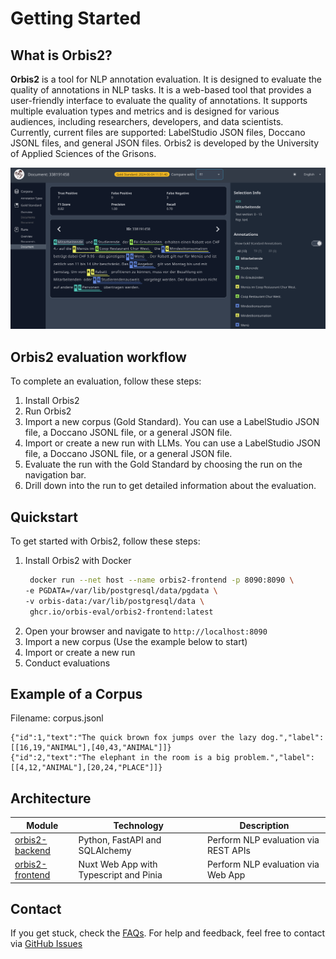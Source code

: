 # Getting Started

## What is Orbis2?
**Orbis2** is a tool for NLP annotation evaluation. It is designed to evaluate the quality of annotations in NLP tasks. It is a web-based tool that provides a user-friendly interface to evaluate the quality of annotations. It supports multiple evaluation types and metrics and is designed for various audiences, including researchers, developers, and data scientists. Currently, current files are supported: LabelStudio JSON files, Doccano JSONL files, and general JSON files. Orbis2 is developed by the University of Applied Sciences of the Grisons.

![Orbis2](orbis-screenshot.png)

## Orbis2 evaluation workflow
To complete an evaluation, follow these steps:
1. Install Orbis2
2. Run Orbis2
3. Import a new corpus (Gold Standard). You can use a LabelStudio JSON file, a Doccano JSONL file, or a general JSON file.
4. Import or create a new run with LLMs. You can use a LabelStudio JSON file, a Doccano JSONL file, or a general JSON file.
5. Evaluate the run with the Gold Standard by choosing the run on the navigation bar.
6. Drill down into the run to get detailed information about the evaluation.

## Quickstart
To get started with Orbis2, follow these steps:
1. Install Orbis2 with Docker
   ```bash
    docker run --net host --name orbis2-frontend -p 8090:8090 \
   -e PGDATA=/var/lib/postgresql/data/pgdata \
   -v orbis-data:/var/lib/postgresql/data \
    ghcr.io/orbis-eval/orbis2-frontend:latest
    ```
2. Open your browser and navigate to `http://localhost:8090`
3. Import a new corpus (Use the example below to start)
4. Import or create a new run
5. Conduct evaluations

## Example of a Corpus
Filename: corpus.jsonl
```jsonl
{"id":1,"text":"The quick brown fox jumps over the lazy dog.","label":[[16,19,"ANIMAL"],[40,43,"ANIMAL"]]}
{"id":2,"text":"The elephant in the room is a big problem.","label":[[4,12,"ANIMAL"],[20,24,"PLACE"]]}
```

## Architecture

| Module     | Technology | Description |
|------------|------------| ----------- |
| [orbis2-backend](https://github.com/orbis-eval/orbis2-backend) | Python, FastAPI and SQLAlchemy | Perform NLP evaluation via REST APIs |
| [orbis2-frontend](https://github.com/orbis-eval/orbis2-frontend)   | Nuxt Web App with Typescript and Pinia | Perform NLP evaluation via Web App |

## Contact
If you get stuck, check the [FAQs](../faq/).
For help and feedback, feel free to contact via [GitHub Issues](https://github.com/orbis-eval/orbis2-frontend/issues)